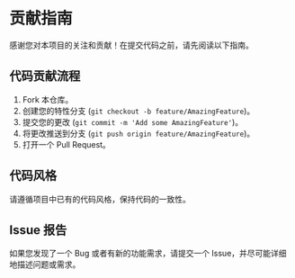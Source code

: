 # 贡献指南

感谢您对本项目的关注和贡献！在提交代码之前，请先阅读以下指南。

## 代码贡献流程
1. Fork 本仓库。
2. 创建您的特性分支 (`git checkout -b feature/AmazingFeature`)。
3. 提交您的更改 (`git commit -m 'Add some AmazingFeature'`)。
4. 将更改推送到分支 (`git push origin feature/AmazingFeature`)。
5. 打开一个 Pull Request。

## 代码风格
请遵循项目中已有的代码风格，保持代码的一致性。

## Issue 报告
如果您发现了一个 Bug 或者有新的功能需求，请提交一个 Issue，并尽可能详细地描述问题或需求。